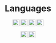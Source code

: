 <div align="center">

# Languages

<a href="https://www.learn-c.org"><img src="https://img.shields.io/badge/C-%2300599C.svg?logo=c&logoColor=white" height="22" alt="C"/></a>
<a href="https://dotnet.microsoft.com/en-us/languages/csharp"><img src="https://img.shields.io/badge/C%23-%23239120.svg?logo=c-sharp&logoColor=white" height="22" alt="C#"/></a>
<a href="https://cplusplus.com"><img src="https://img.shields.io/badge/C++-%2300599C.svg?logo=c%2B%2B&logoColor=white" height="22" alt="C++"/></a>
<a href="https://www.java.com/pt-BR/"><img src="https://badges.aleen42.com/src/java.svg" height="22" alt="Java"/></a>
<!-- #Considerando que o badge acima geralmente é renderizado sem o logo, segue este como alternativa: -->
<!-- <a href="https://www.java.com/pt-BR/"><img src="https://img.shields.io/badge/Java-%23323330.svg?logo=java&logoColor=%23F7DF1E" height="22" alt="Java"/></a> -->
<a href="https://www.javascript.com"><img src="https://img.shields.io/badge/JavaScript-%23323330.svg?logo=javascript&logoColor=%23F7DF1E" height="22" alt="JavaScript"/></a>
<a href="https://www.rust-lang.org"><img src="https://img.shields.io/badge/Rust-%23000000.svg?logo=rust&logoColor=white" height="22" alt="Rust"/></a>

</div>
